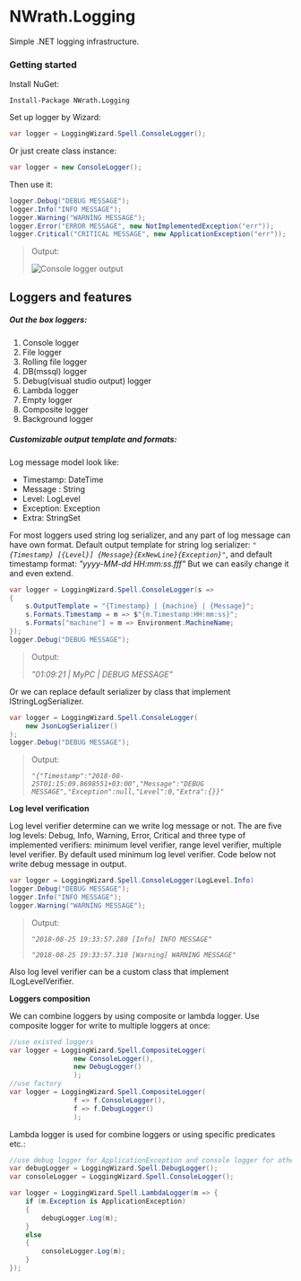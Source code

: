 # NWrath.Logging
Simple .NET logging infrastructure.

### Getting started
Install NuGet:
```
Install-Package NWrath.Logging
```
Set up logger by Wizard:
```csharp
var logger = LoggingWizard.Spell.ConsoleLogger();
```
Or just create class instance:
```csharp
var logger = new ConsoleLogger();
```
Then use it:
```csharp
logger.Debug("DEBUG MESSAGE");
logger.Info("INFO MESSAGE");
logger.Warning("WARNING MESSAGE");
logger.Error("ERROR MESSAGE", new NotImplementedException("err"));
logger.Critical("CRITICAL MESSAGE", new ApplicationException("err"));
```
>Output:
>
>![Console logger output](https://res.cloudinary.com/di745chv1/image/upload/v1535222860/ConsoleLoggerOutput1.png)

## Loggers and features
##### Out the box loggers:
1. Console logger
2. File logger
3. Rolling file logger
4. DB(mssql) logger
5. Debug(visual studio output) logger
6. Lambda logger
7. Empty logger
8. Composite logger
9. Background logger

##### Customizable output template and formats:
Log message model look like:
* Timestamp: DateTime
* Message : String
* Level: LogLevel   
* Exception: Exception
* Extra: StringSet

For most loggers used string log serializer, and any part of log message can have own format.
Default output template for string log serializer: *`"{Timestamp} [{Level}] {Message}{ExNewLine}{Exception}"`*, 
and default timestamp format: *"yyyy-MM-dd HH:mm:ss.fff"*
But we can easily change it and even extend.
```csharp
var logger = LoggingWizard.Spell.ConsoleLogger(s =>
{
    s.OutputTemplate = "{Timestamp} | {machine} | {Message}";
    s.Formats.Timestamp = m => $"{m.Timestamp:HH:mm:ss}";
    s.Formats["machine"] = m => Environment.MachineName;
});
logger.Debug("DEBUG MESSAGE");
```
>Output: 
>
>*"01:09:21 | MyPC | DEBUG MESSAGE"*

Or we can replace default serializer by class that implement IStringLogSerializer.
```csharp
var logger = LoggingWizard.Spell.ConsoleLogger(
    new JsonLogSerializer()
);
logger.Debug("DEBUG MESSAGE");
```
>Output: 
>
>*`"{"Timestamp":"2018-08-25T01:15:09.8698551+03:00","Message":"DEBUG MESSAGE","Exception":null,"Level":0,"Extra":{}}"`*

**Log level verification** 

Log level verifier determine can we write log message or not.
The are five log levels: Debug, Info, Warning, Error, Critical and three type of implemented verifiers: minimum level verifier, range level verifier, multiple level verifier.
By default used minimum log level verifier. Code below not write debug message in output.
```csharp
var logger = LoggingWizard.Spell.ConsoleLogger(LogLevel.Info)
logger.Debug("DEBUG MESSAGE");
logger.Info("INFO MESSAGE");
logger.Warning("WARNING MESSAGE");
```
>Output: 
>
>*`"2018-08-25 19:33:57.280 [Info] INFO MESSAGE"`*
>
>*`"2018-08-25 19:33:57.310 [Warning] WARNING MESSAGE"`*

Also log level verifier can be a custom class that implement ILogLevelVerifier.

**Loggers composition**

We can combine loggers by using composite or lambda logger.
Use composite logger for write to multiple loggers at once:
```csharp
//use existed loggers
var logger = LoggingWizard.Spell.CompositeLogger(
                new ConsoleLogger(),
                new DebugLogger()
                );
//use factory
var logger = LoggingWizard.Spell.CompositeLogger(
                f => f.ConsoleLogger(),
                f => f.DebugLogger()
                );
```
Lambda logger is used for combine loggers or using specific predicates etc.:
```csharp
//use debug logger for ApplicationException and console logger for other messages
var debugLogger = LoggingWizard.Spell.DebugLogger();
var consoleLogger = LoggingWizard.Spell.ConsoleLogger();

var logger = LoggingWizard.Spell.LambdaLogger(m => {
    if (m.Exception is ApplicationException)
    {
        debugLogger.Log(m);
    }
    else
    {
        consoleLogger.Log(m);
    }
});
```
